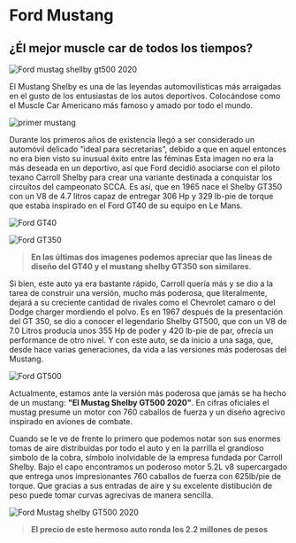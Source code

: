 
# Ford Mustang
## ¿Él mejor muscle car de todos los tiempos?
![Ford mustag shellby gt500 2020](https://www.cnet.com/a/img/TX25LNfiJWGkipAozJz7B1g_VaY=/980x551/2019/01/11/f32c9c61-0708-474f-ab73-4792fef0935c/2020-ford-shelby-mustang-gt500-1.jpg)

El Mustang Shelby es una de las leyendas automovilísticas más arraigadas en el gusto de los entusiastas de los autos deportivos. Colocándose como el Muscle Car Americano más famoso y amado por todo el mundo.

![primer mustang](https://periodismodelmotor.com/wp-content/uploads/2009/04/1964-Ford-Mustang-Convertib.jpg)

Durante los primeros años de existencia llegó a ser considerado un automóvil delicado “ideal para secretarias”, debido a que en aquel entonces no era bien visto su inusual éxito entre las féminas 
Esta imagen no era la más deseada en un deportivo, así que Ford decidió asociarse con el piloto texano Carroll Shelby para crear una variante destinada a conquistar los circuitos del campeonato SCCA. Es así, que en 1965 nace el Shelby GT350 con un V8 de 4.7 litros capaz de entregar 306 Hp y 329 lb-pie de torque que estaba inspirado en el Ford GT40 de su equipo en Le Mans.

![Ford GT40](https://cdn-1.motorsport.com/images/amp/0RrkDwv0/s6/le-mans-24-hours-of-le-mans-19-2.jpg)

![Ford GT350](https://i.pinimg.com/736x/54/59/f8/5459f82d902f8a6ecab92b5134e4e5fa.jpg)

>**En las últimas dos imagenes podemos apreciar que las lineas de diseño del GT40 y el mustang shelby GT350 son similares.**

Si bien, este auto ya era bastante rápido, Carroll quería más y se dio a la tarea de construir una versión, mucho más poderosa, que literalmente, dejará a su creciente cantidad de rivales como el Chevrolet camaro o del Dodge charger mordiendo el polvo. Es en 1967 después de la presentación del GT 350, se dio a conocer el legendario Shelby GT500, que con un V8 de 7.0 Litros producía unos 355 Hp de poder y 420 lb-pie de par, ofrecía un performance de otro nivel.  Y con este auto, se da inicio a una saga, que, desde hace varias generaciones, da vida a las versiones más poderosas del Mustang.

![Ford GT500](https://www.coches.com/fotos_historicas/shelby/Ford-Mustang-GT500-Eleanor/shelby_ford-mustang-gt500-eleanor-2000_r5.jpg)

Actualmente, estamos ante la versión más poderosa que jamás se ha hecho de un mustang:
**"El Mustag Shelby GT500 2020"**. En cifras oficiales el mustag presume un motor con 760 caballos de fuerza y un diseño agrecivo inspirado en aviones de combate. 

Cuando se le ve de frente lo primero que podemos notar son sus enormes tomas de aire distribuidas por todo el auto y en la parrilla el grandioso simbolo de la cobra, símbolo inolvidable de la empresa fundada por Carroll Shelby. Bajo el capo encontramos un poderoso motor 5.2L v8 supercargado que entrega unos impresionantes 760 caballos de fuerza con 625lb/pie de torque. Que gracias a sus entradas de aire y su excelente distibución de peso puede tomar curvas agrecivas de manera sencilla. 

![Ford Mustag shelby GT500 2020](https://www.ford.mx/content/dam/Ford/website-assets/latam/mx/nameplate/shelby-gt500/2020/overview/features/fmx-shelby-gt500-banner.jpg/_jcr_content/renditions/small)


>**El precio de este hermoso auto ronda los 2.2 millones de pesos**











